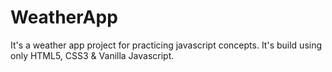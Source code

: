 # WeatherApp
It's a weather app project for practicing javascript concepts. It's build using only HTML5, CSS3 &amp; Vanilla Javascript.

